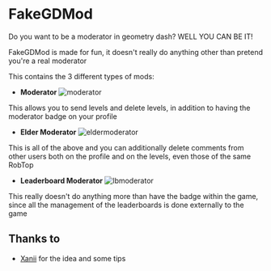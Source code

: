 # FakeGDMod

Do you want to be a moderator in geometry dash? <cy>WELL YOU CAN BE IT!</c>

FakeGDMod is made for fun, it doesn't really do anything other than pretend you're a real moderator

This contains the 3 different types of mods:

- **Moderator** ![moderator](frame:modBadge_01_001.png&scale:0.5)

This allows you to send levels and delete levels, in addition to having the moderator badge on your profile

- **Elder Moderator** ![eldermoderator](frame:modBadge_02_001.png&scale:0.5)

This is all of the above and you can additionally delete comments from other users both on the profile and on the levels, even those of the same <cr>RobTop</c>

- **Leaderboard Moderator** ![lbmoderator](frame:modBadge_03_001.png&scale:0.5)

This really doesn't do anything more than have the badge within the game, since all the management of the leaderboards is done externally to the game

## Thanks to

- [Xanii](https://x.com/_Xanii_) for the idea and some tips
